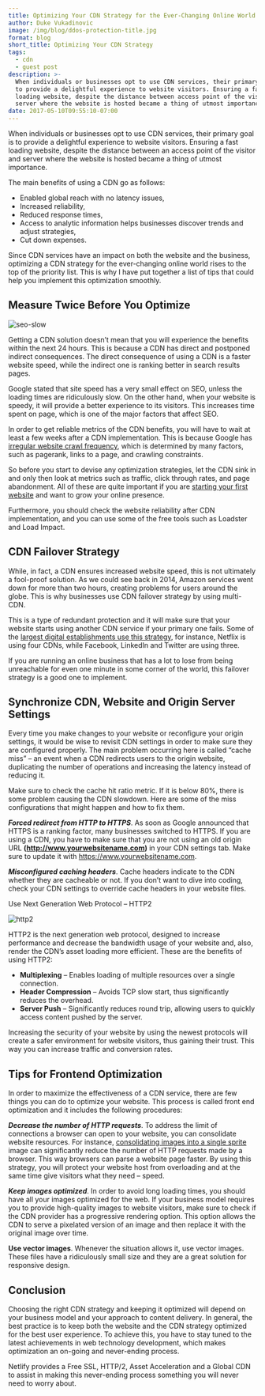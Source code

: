 ```yaml
---
title: Optimizing Your CDN Strategy for the Ever-Changing Online World
author: Duke Vukadinovic
image: /img/blog/ddos-protection-title.jpg
format: blog
short_title: Optimizing Your CDN Strategy
tags:
  - cdn
  - guest post
description: >-
  When individuals or businesses opt to use CDN services, their primary goal is
  to provide a delightful experience to website visitors. Ensuring a fast
  loading website, despite the distance between access point of the visitor and
  server where the website is hosted became a thing of utmost importance.
date: 2017-05-10T09:55:10-07:00
---
```

When individuals or businesses opt to use CDN services, their primary goal is to provide a delightful experience to website visitors. Ensuring a fast loading website, despite the distance between an access point of the visitor and server where the website is hosted became a thing of utmost importance. 

The main benefits of using a CDN go as follows:

* Enabled global reach with no latency issues,
* Increased reliability,
* Reduced response times,
* Access to analytic information helps businesses discover trends and adjust strategies,
* Cut down expenses.

Since CDN services have an impact on both the website and the business, optimizing a CDN strategy for the ever-changing online world rises to the top of the priority list. This is why I have put together a list of tips that could help you implement this optimization smoothly.

## Measure Twice Before You Optimize

![seo-slow](http://www.globaldots.com/wordpress/wp-content/uploads/2016/08/seo-slow-loading1.jpg)

Getting a CDN solution doesn’t mean that you will experience the benefits within the next 24 hours. This is because a CDN has direct and postponed indirect consequences. The direct consequence of using a CDN is a faster website speed, while the indirect one is ranking better in search results pages.

Google stated that site speed has a very small effect on SEO, unless the loading times are ridiculously slow. On the other hand, when your website is speedy, it will provide a better experience to its visitors. This increases time spent on page, which is one of the major factors that affect SEO.

In order to get reliable metrics of the CDN benefits, you will have to wait at least a few weeks after a CDN implementation. This is because Google has [irregular website crawl frequency](https://support.google.com/webmasters/answer/35769), which is determined by many factors, such as pagerank, links to a page, and crawling constraints.

So before you start to devise any optimization strategies, let the CDN sink in and only then look at metrics such as traffic, click through rates, and page abandonment. All of these are quite important if you are [starting your first website](https://firstsiteguide.com/) and want to grow your online presence.

Furthermore, you should check the website reliability after CDN implementation, and you can use some of the free tools such as Loadster and Load Impact.

## CDN Failover Strategy

While, in fact, a CDN ensures increased website speed, this is not ultimately a fool-proof solution. As we could see back in 2014, Amazon services went down for more than two hours, creating problems for users around the globe. This is why businesses use CDN failover strategy by using multi-CDN.

This is a type of redundant protection and it will make sure that your website starts using another CDN service if your primary one fails. Some of the [largest digital establishments use this strategy](https://www.bizety.com/), for instance, Netflix is using four CDNs, while Facebook, LinkedIn and Twitter are using three.

If you are running an online business that has a lot to lose from being unreachable for even one minute in some corner of the world, this failover strategy is a good one to implement.

## Synchronize CDN, Website and Origin Server Settings

Every time you make changes to your website or reconfigure your origin settings, it would be wise to revisit CDN settings in order to make sure they are configured properly. The main problem occurring here is called “cache miss” – an event when a CDN redirects users to the origin website, duplicating the number of operations and increasing the latency instead of reducing it.

Make sure to check the cache hit ratio metric. If it is below 80%, there is some problem causing the CDN slowdown. Here are some of the miss configurations that might happen and how to fix them.

***Forced redirect from HTTP to HTTPS***. As soon as Google announced that HTTPS is a ranking factor, many businesses switched to HTTPS. If you are using a CDN, you have to make sure that you are not using an old origin URL **(http://www.yourwebsitename.com)** in your CDN settings tab. Make sure to update it with https://www.yourwebsitename.com.

***Misconfigured caching headers***. Cache headers indicate to the CDN whether they are cacheable or not. If you don’t want to dive into coding, check your CDN settings to override cache headers in your website files.

Use Next Generation Web Protocol – HTTP2

![http2](https://www.greenlaneseo.com/wp-content/uploads/2015/03/http2.png)

HTTP2 is the next generation web protocol, designed to increase performance and decrease the bandwidth usage of your website and, also, render the CDN’s asset loading more efficient. These are the benefits of using HTTP2:

* **Multiplexing** – Enables loading of multiple resources over a single connection.
* **Header Compression** – Avoids TCP slow start, thus significantly reduces the overhead.
* **Server Push** – Significantly reduces round trip, allowing users to quickly access content pushed by the server.

Increasing the security of your website by using the newest protocols will create a safer environment for website visitors, thus gaining their trust. This way you can increase traffic and conversion rates.

## Tips for Frontend Optimization

In order to maximize the effectiveness of a CDN service, there are few things you can do to optimize your website. This process is called front end optimization and it includes the following procedures:

***Decrease the number of HTTP requests***. To address the limit of connections a browser can open to your website, you can consolidate website resources. For instance, [consolidating images into a single sprite](https://varvy.com/pagespeed/combine-images-css-sprites.html) image can significantly reduce the number of HTTP requests made by a browser. This way browsers can parse a website page faster. By using this strategy, you will protect your website host from overloading and at the same time give visitors what they need – speed.

***Keep images optimized***. In order to avoid long loading times, you should have all your images optimized for the web. If your business model requires you to provide high-quality images to website visitors, make sure to check if the CDN provider has a progressive rendering option. This option allows the CDN to serve a pixelated version of an image and then replace it with the original image over time.

**Use vector images**. Whenever the situation allows it, use vector images. These files have a ridiculously small size and they are a great solution for responsive design.

## Conclusion

Choosing the right CDN strategy and keeping it optimized will depend on your business model and your approach to content delivery. In general, the best practice is to keep both the website and the CDN strategy optimized for the best user experience. To achieve this, you have to stay tuned to the latest achievements in web technology development, which makes optimization an on-going and never-ending process. 

Netlify provides a Free SSL, HTTP/2, Asset Acceleration and a Global CDN to assist in making this never-ending process something you will never need to worry about.


